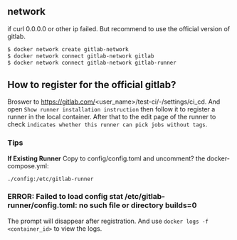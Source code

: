 ## network

if curl 0.0.0.0 or other ip failed. But recommend to use the official version of gitlab.
```bash
$ docker network create gitlab-network
$ docker network connect gitlab-network gitlab
$ docker network connect gitlab-network gitlab-runner
```

## How to register for the official gitlab?

Broswer to https://gitlab.com/<user_name>/test-ci/-/settings/ci_cd.
And open `Show runner installation instruction` then follow it to register a runner in the local container.
After that to the edit page of the runner to check `indicates whether this runner can pick jobs without tags`.

### Tips

**If Existing Runner**
Copy to config/config.toml and uncomment? the docker-compose.yml:
```
./config:/etc/gitlab-runner
```

### ERROR: Failed to load config stat /etc/gitlab-runner/config.toml: no such file or directory  builds=0

The prompt will disappear after registration.
And use `docker logs -f <container_id>` to view the logs.
